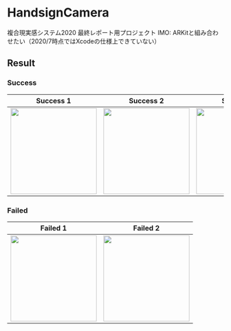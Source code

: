 # HandsignCamera

複合現実感システム2020 最終レポート用プロジェクト
IMO: ARKitと組み合わせたい（2020/7時点ではXcodeの仕様上できていない）

## Result
### Success

| Success 1 | Success 2 | Success 3 | Success 4 | Success 5 |
| :---: | :---: | :---: | :---: | :---: |
|<img src="images/success1.PNG" width="200px"> | <img src="images/success2.PNG" width="200px"> | <img src="images/success3.PNG" width="200px"> | <img src="images/success4.PNG" width="200px"> | <img src="images/success5.PNG" width="200px"> |

### Failed

| Failed 1 | Failed 2 |
| :---: | :---: |
|<img src="images/failed1.PNG" width="200px">|<img src="images/failed2.PNG" width="200px">|
